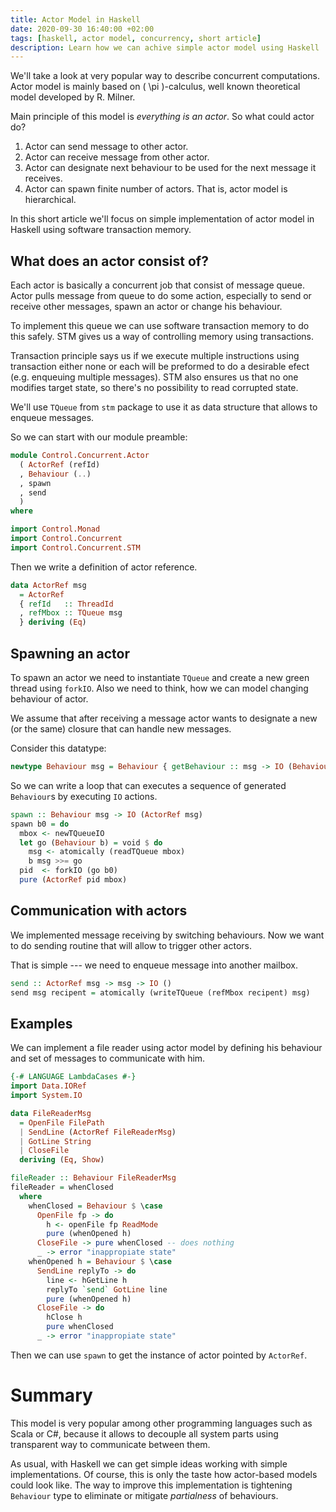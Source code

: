 ```yaml
---
title: Actor Model in Haskell
date: 2020-09-30 16:40:00 +02:00
tags: [haskell, actor model, concurrency, short article]
description: Learn how we can achive simple actor model using Haskell
---
```


We'll take a look at very popular way to describe concurrent computations.
Actor model is mainly based on \( \pi \)-calculus, well known theoretical model
developed by R. Milner.

Main principle of this model is _everything is an actor_. So what could actor do?

1. Actor can send message to other actor.
2. Actor can receive message from other actor.
3. Actor can designate next behaviour to be used for the next message it receives.
4. Actor can spawn finite number of actors. That is, actor model is hierarchical.

In this short article we'll focus on simple implementation of actor model in Haskell using
software transaction memory.

## What does an actor consist of?

Each actor is basically a concurrent job that consist of message queue. 
Actor pulls message from queue to do some action, especially to send or receive 
other messages, spawn an actor or change his behaviour.

To implement this queue we can use software transaction memory to do this safely.
STM gives us a way of controlling memory using transactions. 

Transaction principle says us if we execute multiple instructions using transaction
either none or each will be preformed to do a desirable efect (e.g. enqueuing multiple messages).
STM also ensures us that no one modifies target state, so there's no possibility
to read corrupted state.

We'll use `TQueue` from `stm` package to use it as data structure that allows to enqueue messages.

So we can start with our module preamble:

```haskell
module Control.Concurrent.Actor
  ( ActorRef (refId)
  , Behaviour (..)
  , spawn
  , send
  )
where

import Control.Monad
import Control.Concurrent
import Control.Concurrent.STM
```

Then we write a definition of actor reference.

```haskell
data ActorRef msg
  = ActorRef
  { refId   :: ThreadId
  , refMbox :: TQueue msg
  } deriving (Eq)
```

## Spawning an actor

To spawn an actor we need to instantiate `TQueue` and create a new green thread
using `forkIO`. Also we need to think, how we can model changing behaviour of actor.

We assume that after receiving a message actor wants to designate a new (or the same)
closure that can handle new messages.

Consider this datatype:

```haskell
newtype Behaviour msg = Behaviour { getBehaviour :: msg -> IO (Behaviour msg) }
```

So we can write a loop that can executes a sequence of generated `Behaviour`s
by executing `IO` actions.

```haskell
spawn :: Behaviour msg -> IO (ActorRef msg)
spawn b0 = do
  mbox <- newTQueueIO
  let go (Behaviour b) = void $ do
    msg <- atomically (readTQueue mbox)
    b msg >>= go
  pid  <- forkIO (go b0)
  pure (ActorRef pid mbox)
```

## Communication with actors

We implemented message receiving by switching behaviours. Now we want to do
sending routine that will allow to trigger other actors.

That is simple --- we need to enqueue message into another mailbox.

```haskell
send :: ActorRef msg -> msg -> IO ()
send msg recipent = atomically (writeTQueue (refMbox recipent) msg)
```

## Examples 

We can implement a file reader using actor model by defining his behaviour 
and set of messages to communicate with him.

```haskell
{-# LANGUAGE LambdaCases #-}
import Data.IORef
import System.IO

data FileReaderMsg
  = OpenFile FilePath
  | SendLine (ActorRef FileReaderMsg)
  | GotLine String
  | CloseFile
  deriving (Eq, Show)

fileReader :: Behaviour FileReaderMsg
fileReader = whenClosed
  where
    whenClosed = Behaviour $ \case
      OpenFile fp -> do
        h <- openFile fp ReadMode
        pure (whenOpened h)
      CloseFile -> pure whenClosed -- does nothing
      _ -> error "inappropiate state"
    whenOpened h = Behaviour $ \case
      SendLine replyTo -> do
        line <- hGetLine h
        replyTo `send` GotLine line
        pure (whenOpened h)
      CloseFile -> do
        hClose h
        pure whenClosed
      _ -> error "inappropiate state"
```

Then we can use `spawn` to get the instance of actor pointed by `ActorRef`.

# Summary

This model is very popular among other programming languages such as Scala or C#, because it allows to decouple
all system parts using transparent way to communicate between them. 

As usual, with Haskell we can get simple ideas working with simple implementations. Of course, this is only
the taste how actor-based models could look like. The way to improve this implementation is tightening `Behaviour`
type to eliminate or mitigate _partialness_ of behaviours.
